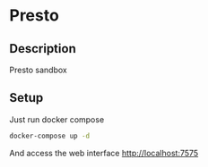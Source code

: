 # Presto

## Description

Presto sandbox

## Setup

Just run docker compose

```sh
docker-compose up -d
```

And access the web interface <http://localhost:7575>
